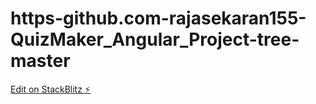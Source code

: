 # https-github.com-rajasekaran155-QuizMaker_Angular_Project-tree-master

[Edit on StackBlitz ⚡️](https://stackblitz.com/edit/stackblitz-starters-bvi4yz)